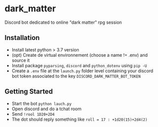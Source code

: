 # dark_matter

Discord bot dedicated to online "dark matter" rpg session

## Installation
* Install latest python >  3.7 version
* (opt) Create de virtual environnement (choose a name != .env) and source it
* Install package ```pyparsing```, ```discord``` and ```python_dotenv``` using ```pip -U```
* Create a ```.env``` file at the ```launch.py``` folder level containing your discord bot token associated to the key  ```DISCORD_DARK_MATTER_BOT_TOKEN```

## Getting Started
* Start the bot ```python lauch.py```
* Open discord and do a tchat room
* Send ```!rool 1D20+2D4```
* The dot should reply something like ```roll = 17 : +1d20(15)+2d4(2)```
 
